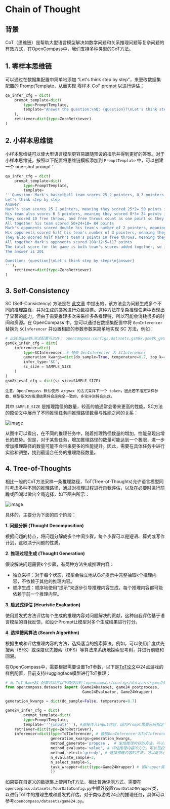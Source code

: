 # Chain of Thought

## 背景

CoT（思维链）是帮助大型语言模型解决如数学问题和关系推理问题等复杂问题的有效方式，在OpenCompass中，我们支持多种类型的CoT方法。

## 1. 零样本思维链

可以通过在数据集配置中简单地添加 “Let's think step by step"，来更改数据集配置的 PromptTemplate，从而实现 零样本 CoT prompt 以进行评估：

```python
qa_infer_cfg = dict(
    prompt_template=dict(
        type=PromptTemplate,
        template="Answer the question:\nQ: {question}?\nLet's think step by step:\n"
    ),
    retriever=dict(type=ZeroRetriever)
)
```

## 2. 小样本思维链

小样本思维链可以使大型语言模型更容易跟随预设的指示并得到更好的答案。对于小样本思维链，按照以下配置将思维链模板添加到 `PromptTemplate` 中，可以创建一个 one-shot prompt：

```python
qa_infer_cfg = dict(
    prompt_template=dict(
        type=PromptTemplate,
        template=
'''Question: Mark's basketball team scores 25 2 pointers, 8 3 pointers and 10 free throws.  Their opponents score double the 2 pointers but half the 3 pointers and free throws.  What's the total number of points scored by both teams added together?
Let's think step by step
Answer:
Mark's team scores 25 2 pointers, meaning they scored 25*2= 50 points in 2 pointers.
His team also scores 6 3 pointers, meaning they scored 8*3= 24 points in 3 pointers
They scored 10 free throws, and free throws count as one point so they scored 10*1=10 points in free throws.
All together his team scored 50+24+10= 84 points
Mark's opponents scored double his team's number of 2 pointers, meaning they scored 50*2=100 points in 2 pointers.
His opponents scored half his team's number of 3 pointers, meaning they scored 24/2= 12 points in 3 pointers.
They also scored half Mark's team's points in free throws, meaning they scored 10/2=5 points in free throws.
All together Mark's opponents scored 100+12+5=117 points
The total score for the game is both team's scores added together, so it is 84+117=201 points
The answer is 201

Question: {question}\nLet's think step by step:\n{answer}
'''),
    retriever=dict(type=ZeroRetriever)
)
```

## 3. Self-Consistency

SC (Self-Consistency) 方法是在 [此文章](https://arxiv.org/abs/2203.11171) 中提出的，该方法会为问题生成多个不同的推理路径，并对生成的答案进行众数投票。这种方法在复杂推理任务中表现出了显著的能力，但由于需要推理多次来采样多条推理链，所以可能会消耗很多的时间和资源。在 OpenCompass 中，您可以通过在数据集配置中将 `GenInferencer` 替换为 `SCInferencer` 并设置相应的参数参数来简单地实现 SC 方法，例如：

```python
# 此SC版gsm8k测试配置可以在： opencompass.configs.datasets.gsm8k.gsm8k_gen_a3e34a.py 中找到。
gsm8k_infer_cfg = dict(
    inferencer=dict(
        type=SCInferencer, # 替换 GenInferencer 为 SCInferencer
        generation_kwargs=dict(do_sample=True, temperature=0.7, top_k=40),  # 设置采样参数以确保模型生成不同的输出，目前仅适用于从HuggingFace加载的模型。
        infer_type='SC',
        sc_size = SAMPLE_SIZE
    )
)
gsm8k_eval_cfg = dict(sc_size=SAMPLE_SIZE)
```

```{note}
注意，OpenCompass 默认使用 argmax 的方式采样下一个 token，因此若不指定采样参数，模型每次的推理结果将会是完全一致的，多轮评测将会失效。
```

其中 `SAMPLE_SIZE` 是推理路径的数量，较高的值通常会带来更高的性能。SC方法的原论文中展示了不同推理任务间推理路径数量与性能之间的关系：

![image](https://github.com/InternLM/opencompass/assets/28834990/05c7d850-7076-43ca-b165-e6251f9b3001)

从图中可以看出，在不同的推理任务中，随着推理路径数量的增加，性能呈现出增长的趋势。但是，对于某些任务，增加推理路径的数量可能达到一个极限，进一步增加推理路径的数量可能不会带来更多的性能提升。因此，需要在具体任务中进行实验和调整，找到最适合任务的推理路径数量。

## 4. Tree-of-Thoughts

相比一般的CoT方法采样一条推理路径，ToT(Tree-of-Thoughts)允许语言模型同时考虑多种不同的推理路径，通过对推理过程进行自我评估，以及在必要时进行前瞻或回溯以做出全局选择，如下图右所示：

![image](https://github.com/InternLM/opencompass/assets/28834990/45d60e0e-02a1-49aa-b792-40a1f95f9b9e)

具体的，主要分为下面的四个阶段：

**1. 问题分解 (Thought Decomposition)**

根据问题的特点，将问题分解成多个中间步骤。每个步骤可以是短语、算式或写作计划，这取决于问题的性质。

**2. 推理过程生成 (Thought Generation)**

假设解决问题需要k个步骤，有两种方法生成推理内容：

- 独立采样：对于每个状态，模型会独立地从CoT提示中完整抽取k个推理内容，不依赖于其他的推理内容。
- 顺序生成：顺序地使用“提示”来逐步引导推理内容生成，每个推理内容都可能依赖于前一个推理内容。

**3. 启发式评估 (Heuristic Evaluation)**

使用启发式方法评估每个生成的推理内容对问题解决的贡献，这种自我评估基于语言模型的自我反馈，如设计Prompt让模型对多个生成结果进行打分。

**4. 选择搜索算法 (Search Algorithm)**

根据生成和评估推理内容的方法，选择适当的搜索算法。例如，可以使用广度优先搜索（BFS）或深度优先搜索（DFS）等算法来系统地探索思考树，并进行前瞻和回溯。

在OpenCompass中，需要根据需要设置ToT参数，以下是[ToT论文](https://arxiv.org/pdf/2305.10601.pdf)中24点游戏的样例配置，目前支持Huggingface模型进行ToT推理：

```python
# 此 ToT Game24 配置可以在以下路径找到：opencompass/configs/datasets/game24/game24_gen_8dfde3.py。
from opencompass.datasets import (Game24Dataset, game24_postprocess,
                                  Game24Evaluator, Game24Wrapper)

generation_kwargs = dict(do_sample=False, temperature=0.7)

game24_infer_cfg = dict(
        prompt_template=dict(
        type=PromptTemplate,
        template='''{input}'''), #直接传入input内容，因为Prompt需要分段指定
    retriever=dict(type=ZeroRetriever),
    inferencer=dict(type=ToTInferencer, # 替换GenInferencer为ToTInferencer
                    generation_kwargs=generation_kwargs,
                    method_generate='propose',  # 生成推理内容的方法，可以是独立采样（sample）或顺序生成（propose）
                    method_evaluate='value', # 评估推理内容的方法，可以是投票 （vote）或打分（value）
                    method_select='greedy', # 选择推理内容的方法，可以是贪心（greedy）或随机（sample）
                    n_evaluate_sample=3,
                    n_select_sample=5,
                    task_wrapper=dict(type=Game24Wrapper) # 该Wrapper类包含每个步骤的Prompt和推理内容的生成及评估方法，需要根据任务进行自定义
                    ))

```

如果要在自定义的数据集上使用ToT方法，相比普通评测方式，需要在`opencompass.datasets.YourDataConfig.py`中额外设置`YourData24Wrapper`类，以进行ToT中的推理生成和启发式评估。对于类似游戏24点的推理任务，具体可以参考`opencompass/datasets/game24.py`。
